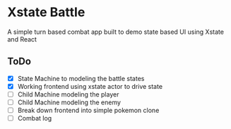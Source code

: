 # Xstate Battle

A simple turn based combat app built to demo state based UI using Xstate and React

## ToDo

- [x] State Machine to modeling the battle states
- [x] Working frontend using xstate actor to drive state
- [ ] Child Machine modeling the player
- [ ] Child Machine modeling the enemy
- [ ] Break down frontend into simple pokemon clone
- [ ] Combat log